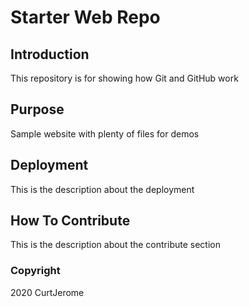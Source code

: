 # Starter Web Repo

## Introduction
This repository is for showing how Git and GitHub work


## Purpose


Sample website with plenty of files for demos

## Deployment

This is the description about the deployment 


## How To Contribute

This is the description about the contribute section

### Copyright

2020 CurtJerome